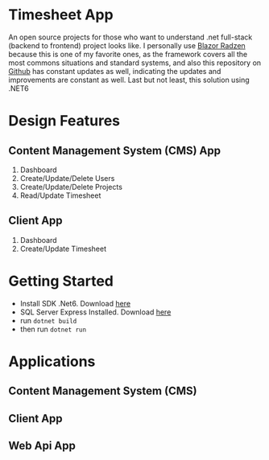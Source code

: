 # Timesheet App

An open source projects for those who want to understand .net full-stack (backend to frontend) project looks like.
I personally use [Blazor Radzen](https://blazor.radzen.com/docs/index.html) because this is one of my favorite ones, as the framework covers all the most commons situations and standard systems, and also this repository on [Github](https://github.com/radzenhq/radzen-blazor) has constant updates as well, indicating the updates and improvements are constant as well.
Last but not least, this solution using .NET6

# Design Features

## Content Management System (CMS) App
1. Dashboard
2. Create/Update/Delete Users
3. Create/Update/Delete Projects
4. Read/Update Timesheet

## Client App
1. Dashboard
2. Create/Update Timesheet

# Getting Started
* Install SDK .Net6. Download [here](https://dotnet.microsoft.com/en-us/download/dotnet/6.0)
* SQL Server Express Installed. Download [here](https://download.microsoft.com/download/7/f/8/7f8a9c43-8c8a-4f7c-9f92-83c18d96b681/SQL2019-SSEI-Expr.exe)
* run ```dotnet build```
* then run ```dotnet run```

# Applications

## Content Management System (CMS)

## Client App

## Web Api App